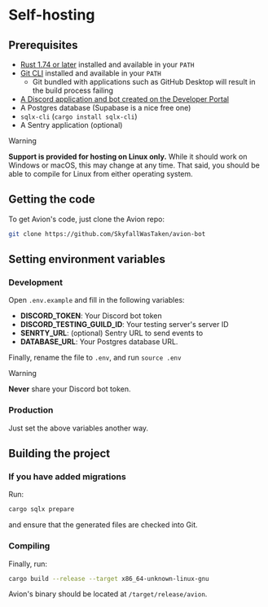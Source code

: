 # Self-hosting

## Prerequisites

- [Rust 1.74 or later](https://www.rust-lang.org/) installed and available in your `PATH`
- [Git CLI](https://git-scm.com/) installed and available in your `PATH`
  - Git bundled with applications such as GitHub Desktop will result in the build process failing
- [A Discord application and bot created on the Developer Portal](https://discord.com/developers)
- A Postgres database (Supabase is a nice free one)
- `sqlx-cli` (`cargo install sqlx-cli`)
- A Sentry application (optional)

> [!WARNING]  
>
> **Support is provided for hosting on Linux only.** While it should work on Windows or macOS, this may change at any time. That said, you should be able to compile for Linux from either operating system.

## Getting the code

To get Avion's code, just clone the Avion repo:

```bash
git clone https://github.com/SkyfallWasTaken/avion-bot
```

## Setting environment variables

### Development

Open `.env.example` and fill in the following variables:

- **DISCORD_TOKEN**: Your Discord bot token
- **DISCORD_TESTING_GUILD_ID**: Your testing server's server ID
- **SENRTY_URL**: (optional) Sentry URL to send events to
- **DATABASE_URL**: Your Postgres database URL.

Finally, rename the file to `.env`, and run `source .env`

> [!WARNING]  
> **Never** share your Discord bot token.

### Production

Just set the above variables another way.

## Building the project

### If you have added migrations

Run:

```rs
cargo sqlx prepare
```

and ensure that the generated files are checked into Git.

### Compiling

Finally, run:

```bash
cargo build --release --target x86_64-unknown-linux-gnu
```

Avion's binary should be located at `/target/release/avion`.
